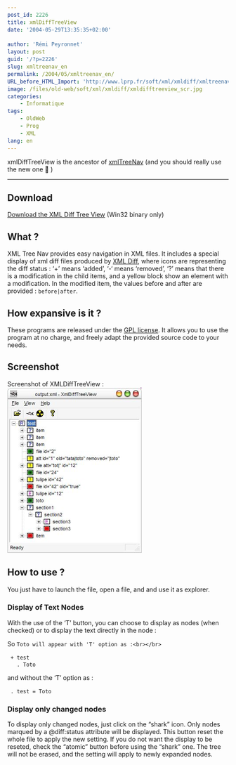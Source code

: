 ```yaml
---
post_id: 2226
title: xmlDiffTreeView
date: '2004-05-29T13:35:35+02:00'

author: 'Rémi Peyronnet'
layout: post
guid: '/?p=2226'
slug: xmltreenav_en
permalink: /2004/05/xmltreenav_en/
URL_before_HTML_Import: 'http://www.lprp.fr/soft/xml/xmldiff/xmltreenav_en.php3'
image: /files/old-web/soft/xml/xmldiff/xmldifftreeview_scr.jpg
categories:
    - Informatique
tags:
    - OldWeb
    - Prog
    - XML
lang: en
---
```


xmlDiffTreeView is the ancestor of [xmlTreeNav](/xmltreenav-en/) (and you should really use the new one 🙂 )

- - - - - -

## Download

[Download the XML Diff Tree View](/files/old-web/soft/xml/xmldiff/xmldifftreeview.exe) (Win32 binary only)

## What ?

XML Tree Nav provides easy navigation in XML files. It includes a special display of xml diff files produced by [XML Diff](/2004/02/xmldiff1_en/), where icons are representing the diff status : ‘+’ means ‘added’, ‘-‘ means ‘removed’, ‘?’ means that there is a modification in the child items, and a yellow block show an element with a modification. In the modified item, the values before and after are provided : `before|after`.

## How expansive is it ?

These programs are released under the [GPL license](http://www.gnu.org/copyleft/gpl.html). It allows you to use the program at no charge, and freely adapt the provided source code to your needs.

## Screenshot

Screenshot of XMLDiffTreeView :  
![Screenshot of the UI](/files/old-web/soft/xml/xmldiff/xmldifftreeview_scr.jpg)

## How to use ?

You just have to launch the file, open a file, and and use it as explorer.

### Display of Text Nodes

With the use of the ‘T’ button, you can choose to display as nodes (when checked) or to display the text directly in the node :

So `Toto will appear with 'T' option as :<br></br>`

```
 + test
   . Toto
```

and without the ‘T’ option as :

```
 . test = Toto
```

### Display only changed nodes

To display only changed nodes, just click on the “shark” icon. Only nodes marqued by a @diff:status attribute will be displayed. This button reset the whole file to apply the new setting. If you do not want the display to be reseted, check the “atomic” button before using the “shark” one. The tree will not be erased, and the setting will apply to newly expanded nodes.